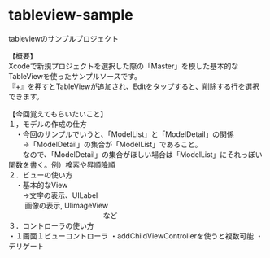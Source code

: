 # tableview-sample
tableviewのサンプルプロジェクト


【概要】   
Xcodeで新規プロジェクトを選択した際の「Master」を模した基本的なTableViewを使ったサンプルソースです。  
『+』を押すとTableViewが追加され、Editをタップすると、削除する行を選択できます。  


【今回覚えてもらいたいこと】  
１，モデルの作成の仕方  
　・今回のサンプルでいうと、「ModelList」と「ModelDetail」の関係  
　　→「ModelDetail」の集合が「ModelList」であること。  
　　なので、「ModelDetail」の集合がほしい場合は「ModelList」にそれっぽい関数を書く。例）検索や昇順降順  
２．ビューの使い方  
　・基本的なView  
　　→文字の表示、UILabel  
　　 画像の表示, UIimageView  
　    　　　　　　　　　　　　など  
３．コントローラの使い方  
  ・１画面１ビューコントローラ
  ・addChildViewControllerを使うと複数可能
  ・デリゲート
